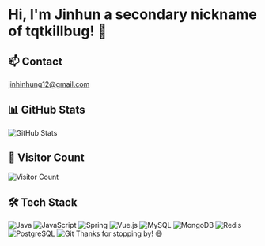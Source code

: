 # Hi, I'm Jinhun a secondary nickname of tqtkillbug! 👋


## 📫 Contact
jinhinhung12@gmail.com


## 📊 GitHub Stats
![GitHub Stats](https://github-readme-stats.vercel.app/api?username=jinhun-tqtteam&show_icons=true&theme=transparent)

## 👀 Visitor Count
![Visitor Count](https://profile-counter.glitch.me/jinhun-tqtteam/count.svg)

## 🛠 Tech Stack
![Java](https://img.shields.io/badge/Java-ED8B00?logo=openjdk&logoColor=white)
![JavaScript](https://img.shields.io/badge/JavaScript-F7DF1E?logo=javascript&logoColor=black)
![Spring](https://img.shields.io/badge/Spring-6DB33F?logo=spring&logoColor=white)
![Vue.js](https://img.shields.io/badge/Vue.js-4FC08D?logo=vuedotjs&logoColor=white)
![MySQL](https://img.shields.io/badge/MySQL-4479A1?logo=mysql&logoColor=white)
![MongoDB](https://img.shields.io/badge/MongoDB-47A248?logo=mongodb&logoColor=white)
![Redis](https://img.shields.io/badge/Redis-DC382D?logo=redis&logoColor=white)
![PostgreSQL](https://img.shields.io/badge/PostgreSQL-4169E1?logo=postgresql&logoColor=white)
![Git](https://img.shields.io/badge/Git-F05032?logo=git&logoColor=white)
Thanks for stopping by! 😄
